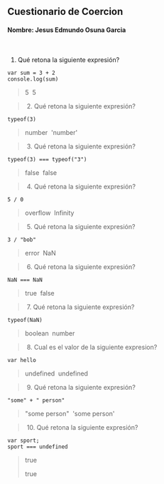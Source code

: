 ## Cuestionario de Coercion

#### Nombre: Jesus Edmundo Osuna Garcia

​

1. Qué retona la siguiente expresión?

```
var sum = 3 + 2
console.log(sum)
```

> 5
> ​
> 5

> ​ 2. Qué retona la siguiente expresión?

```
typeof(3)
```

> number
> ​
> 'number'

> ​ 3. Qué retona la siguiente expresión?

```
typeof(3) === typeof("3")
```

> false
> ​
> false

> ​ 4. Qué retona la siguiente expresión?

```
5 / 0
```

> overflow
> ​
> Infinity

> ​ 5. Qué retona la siguiente expresión?

```
3 / "bob"
```

> error
> ​
> NaN

> ​ 6. Qué retona la siguiente expresión?

```
NaN === NaN
```

> true
> ​
> false

> ​ 7. Qué retona la siguiente expresión?

```
typeof(NaN)
```

> boolean
> ​
> number

> ​ 8. Cual es el valor de la siguiente expresion?

```
var hello
```

> undefined
> ​
> undefined

> ​ 9. Qué retona la siguiente expresión?

```
"some" + " person"
```

> "some person"
> ​
> 'some person'

> ​ 10. Qué retona la siguiente expresión?

```
var sport;
sport === undefined
```

> true
>
> true
